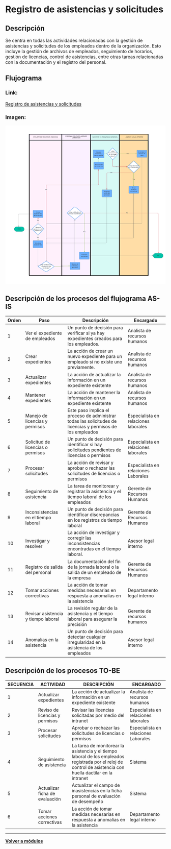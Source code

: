 # Registro de asistencias y solicitudes
## Descripción
Se centra en todas las actividades relacionadas con la gestión de asistencias y solicitudes de los empleados dentro de la organización. Esto incluye la gestión de archivos de empleados, seguimiento de horarios, gestión de licencias, control de asistencias, entre otras tareas relacionadas con la documentación y el registro del personal.  
## Flujograma
### Link: 
[Registro de asistencias y solicitudes](https://lucid.app/lucidchart/d933f78a-25e9-44ef-8a27-9d6dddb523c0/edit?beaconFlowId=54375012260CBC41&invitationId=inv_ad1861d7-813c-41aa-a8d0-fbc7baf287ac&page=0_0#)
### Imagen:
![Registro de asistencias y solicitudes](Registro.png)
## Descripción de los procesos del flujograma AS-IS
| Orden | Paso                                 | Descripción                                                                                                | Encargado                            |
| ----- | ------------------------------------ | ---------------------------------------------------------------------------------------------------------- | ------------------------------------ |
| 1     | Ver el expediente de empleados       | Un punto de decisión para verificar si ya hay expedientes creados para los empleados.                      | Analista de recursos humanos         |
| 2     | Crear expedientes                    | La acción de crear un nuevo expediente para un empleado si no existe uno previamente.                      | Analista de recursos humanos         |
| 3     | Actualizar expedientes               | La acción de actualizar la información en un expediente existente                                          | Analista de recursos humanos         |
| 4     | Mantener expedientes                 | La acción de mantener la información en un expediente existente                                            | Analista de recursos humanos         |
| 5     | Manejo de licencias y permisos       | Este paso implica el proceso de administrar todas las solicitudes de licencias y permisos de los empleados | Especialista en relaciones laborales |
| 6     | Solicitud de licencias o permisos    | Un punto de decisión para identificar si hay solicitudes pendientes de licencias o permisos                | Especialista en relaciones laborales |
| 7     | Procesar solicitudes                 | La acción de revisar y aprobar o rechazar las solicitudes de licencias o permisos                          | Especialista en relaciones Laborales |
| 8     | Seguimiento de asistencia            | La tarea de monitorear y registrar la asistencia y el tiempo laboral de los empleados                      | Gerente de Recursos Humanos          |
| 9     | Inconsistencias en el tiempo laboral | Un punto de decisión para identificar discrepancias en los registros de tiempo laboral                     | Gerente de Recursos Humanos          |
| 10    | Investigar y resolver                | La acción de investigar y corregir las inconsistencias encontradas en el tiempo laboral.                   | Asesor legal interno                 |
| 11    | Registro de salida del personal      | La documentación del fin de la jornada laboral o la salida de un empleado de la empresa                    | Gerente de Recursos Humanos          |
| 12    | Tomar acciones correctivas           | La acción de tomar medidas necesarias en respuesta a anomalías en la asistencia                            | Departamento legal interno           |
| 13    | Revisar asistencia y tiempo laboral  | La revisión regular de la asistencia y el tiempo laboral para asegurar la precisión                        | Gerente de recursos humanos          |
| 14    | Anomalías en la asistencia           | Un punto de decisión para detectar cualquier irregularidad en la asistencia de los empleados               | Asesor legal interno                 |
## Descripción de los procesos TO-BE
| SECUENCIA | ACTIVIDAD                      | DESCRIPCIÓN                                                                                                                                                   | ENCARGADO                            |
| --------- | ------------------------------ | ------------------------------------------------------------------------------------------------------------------------------------------------------------- | ------------------------------------ |
| 1         | Actualizar expedientes         | La acción de actualizar la información en un expediente existente                                                                                             | Analista de recursos humanos         |
| 2         | Reviso de licencias y permisos | Revisar las licencias solicitadas por medio del intranet                                                                                                      | Especialista en relaciones laborales |
| 3         | Procesar solicitudes           | Aprobar o rechazar las solicitudes de licencias o permisos                                                                                                    | Especialista en relaciones Laborales |
| 4         | Seguimiento de asistencia      | La tarea de monitorear la asistencia y el tiempo laboral de los empleados registrada por el reloj de control de asistencia con huella dactilar en la intranet | Sistema                              |
| 5         | Actualizar ficha de evaluación | Actualizar el campo de inasistencias en la ficha personal de evaluación de desempeño                                                                          | Sistema                              |
| 6         | Tomar acciones correctivas     | La acción de tomar medidas necesarias en respuesta a anomalías en la asistencia                                                                               | Departamento legal interno           |
---
**[Volver a módulos](../Modulos.md)**